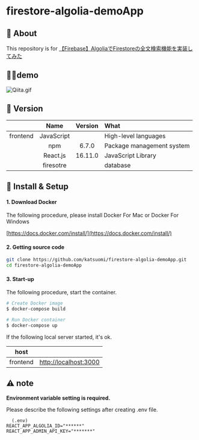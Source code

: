 # firestore-algolia-demoApp

## 💬 About

This repository is for [【Firebase】AlgoliaでFirestoreの全文検索機能を実装してみた](https://qiita.com/katsuomi/items/b80a9646585d040aa63e)

## 💁‍♂️demo
![Qiita.gif](https://qiita-image-store.s3.ap-northeast-1.amazonaws.com/0/270696/eeec85ff-384f-53eb-2a65-20057e2a2cfa.gif)

## 🌻 Version

||Name|Version|What|
|:-:|:-:|:-:|:-|
|frontend|JavaScript||High-level languages|
||npm|6.7.0|	Package management system|
||React.js|16.11.0|JavaScript Library|
||firesotre||database|

## 🔰 Install & Setup

#### 1. Download Docker

The following procedure, please install Docker For Mac or Docker For Windows 

[https://docs.docker.com/install/](https://docs.docker.com/install/)

#### 2. Getting source code

```bash
git clone https://github.com/katsuomi/firestore-algolia-demoApp.git
cd firestore-algolia-demoApp
```

#### 3. Start-up

The following procedure, start the container.

```bash
# Create Docker image
$ docker-compose build

# Run Docker container
$ docker-compose up 
```

If the following local server started, it's ok.

|host||
|:-:|:-:|
|frontend|[http://localhost:3000](http://localhost:3000)|

## ⚠️ note
**Environment variable setting is required.**

Please describe the following settings after creating .env file.

```
  (.env)
REACT_APP_ALGOLIA_ID="******"
REACT_APP_ADMIN_API_KEY="*******"
```
